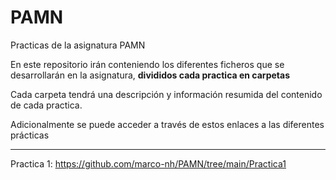 # PAMN
Practicas de la asignatura PAMN


En este repositorio irán conteniendo los diferentes ficheros que se desarrollarán en la asignatura, **divididos cada practica en carpetas**

Cada carpeta tendrá una descripción y información resumida del contenido de cada practica.

Adicionalmente se puede acceder a través de estos enlaces a las diferentes prácticas

------------------------------
Practica 1: https://github.com/marco-nh/PAMN/tree/main/Practica1
